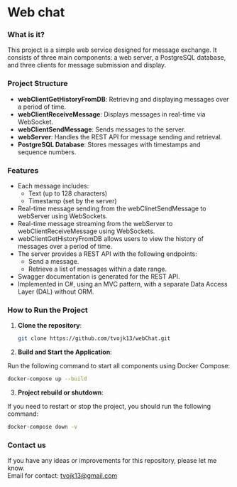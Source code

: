 # Web chat

### What is it?
This project is a simple web service designed for message exchange. It consists of three main components: a web server, a PostgreSQL database, and three clients for message submission and display.

### Project Structure
- **webClientGetHistoryFromDB**: Retrieving and displaying messages over a period of time.
- **webClientReceiveMessage**: Displays messages in real-time via WebSocket.
- **webClientSendMessage**: Sends messages to the server.
- **webServer**: Handles the REST API for message sending and retrieval.
- **PostgreSQL Database**: Stores messages with timestamps and sequence numbers.

### Features

- Each message includes:
  - Text (up to 128 characters)
  - Timestamp (set by the server)
- Real-time message sending from the webClinetSendMessage to webServer using WebSockets.
- Real-time message streaming from the webServer to webClientReceiveMessage using WebSockets.
- webClientGetHistoryFromDB allows users to view the history of messages over a period of time.
- The server provides a REST API with the following endpoints:
  - Send a message.
  - Retrieve a list of messages within a date range.
- Swagger documentation is generated for the REST API.
- Implemented in C#, using an MVC pattern, with a separate Data Access Layer (DAL) without ORM.

### How to Run the Project

1. **Clone the repository**:

   ```bash
   git clone https://github.com/tvojk13/webChat.git
   ```

2. **Build and Start the Application**:

Run the following command to start all components using Docker Compose:

   ```bash
   docker-compose up --build
   ```

3. **Project rebuild or shutdown**:
    
If you need to restart or stop the project, you should run the following command:

```bash
docker-compose down -v
```

### Contact us
If you have any ideas or improvements for this repository, please let me know.<br>
Email for contact: tvojk13@gmail.com
